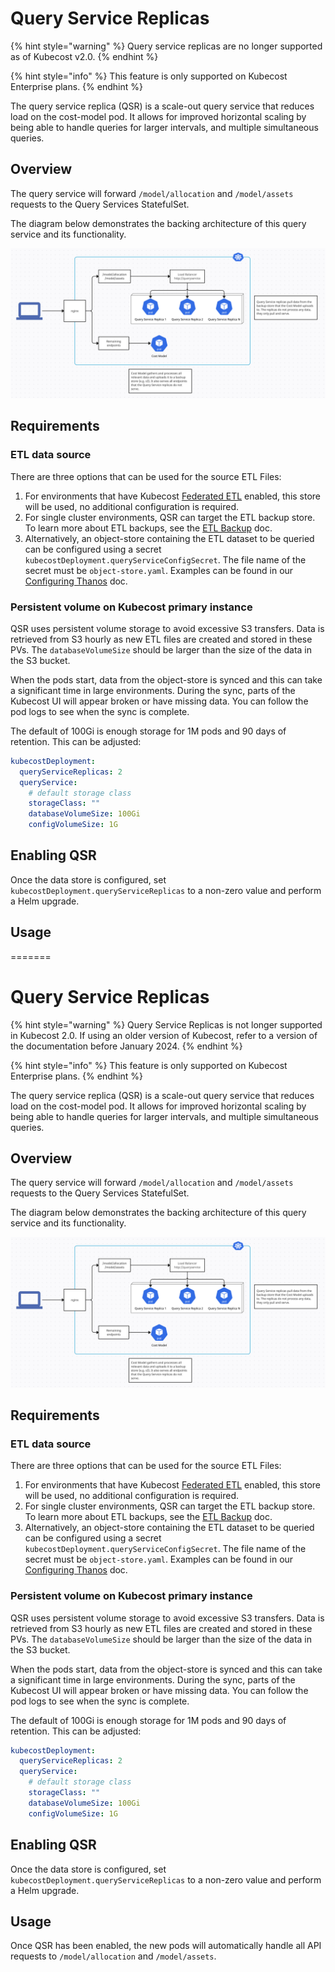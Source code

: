 # Query Service Replicas

{% hint style="warning" %}
Query service replicas are no longer supported as of Kubecost v2.0.
{% endhint %}

{% hint style="info" %}
This feature is only supported on Kubecost Enterprise plans.
{% endhint %}

The query service replica (QSR) is a scale-out query service that reduces load on the cost-model pod. It allows for improved horizontal scaling by being able to handle queries for larger intervals, and multiple simultaneous queries.

## Overview

The query service will forward `/model/allocation` and `/model/assets` requests to the Query Services StatefulSet.

The diagram below demonstrates the backing architecture of this query service and its functionality.

![Query service architecture](/.gitbook/assets/qsr-arch.png)

## Requirements

### ETL data source

There are three options that can be used for the source ETL Files:

1. For environments that have Kubecost [Federated ETL](/install-and-configure/install/multi-cluster/federated-etl/federated-etl.md) enabled, this store will be used, no additional configuration is required.
2. For single cluster environments, QSR can target the ETL backup store. To learn more about ETL backups, see the [ETL Backup](/install-and-configure/install/etl-backup/etl-backup.md) doc.
3. Alternatively, an object-store containing the ETL dataset to be queried can be configured using a secret `kubecostDeployment.queryServiceConfigSecret`. The file name of the secret must be `object-store.yaml`. Examples can be found in our [Configuring Thanos](/install-and-configure/install/multi-cluster/thanos-setup/configuring-thanos.md#step-1-create-object-storeyaml) doc.

### Persistent volume on Kubecost primary instance

QSR uses persistent volume storage to avoid excessive S3 transfers. Data is retrieved from S3 hourly as new ETL files are created and stored in these PVs. The `databaseVolumeSize` should be larger than the size of the data in the S3 bucket.

When the pods start, data from the object-store is synced and this can take a significant time in large environments. During the sync, parts of the Kubecost UI will appear broken or have missing data. You can follow the pod logs to see when the sync is complete.

The default of 100Gi is enough storage for 1M pods and 90 days of retention. This can be adjusted:

```yaml
kubecostDeployment:
  queryServiceReplicas: 2
  queryService:
    # default storage class
    storageClass: ""
    databaseVolumeSize: 100Gi
    configVolumeSize: 1G
```

## Enabling QSR

Once the data store is configured, set `kubecostDeployment.queryServiceReplicas` to a non-zero value and perform a Helm upgrade.

## Usage

=======
# Query Service Replicas

{% hint style="warning" %}
Query Service Replicas is not longer supported in Kubecost 2.0. If using an
older version of Kubecost, refer to a version of the documentation before
January 2024.
{% endhint %}

{% hint style="info" %}
This feature is only supported on Kubecost Enterprise plans.
{% endhint %}

The query service replica (QSR) is a scale-out query service that reduces load on the cost-model pod. It allows for improved horizontal scaling by being able to handle queries for larger intervals, and multiple simultaneous queries.

## Overview

The query service will forward `/model/allocation` and `/model/assets` requests to the Query Services StatefulSet.

The diagram below demonstrates the backing architecture of this query service and its functionality.

![Query service architecture](/.gitbook/assets/qsr-arch.png)

## Requirements

### ETL data source

There are three options that can be used for the source ETL Files:

1. For environments that have Kubecost [Federated ETL](/install-and-configure/install/multi-cluster/federated-etl/federated-etl.md) enabled, this store will be used, no additional configuration is required.
2. For single cluster environments, QSR can target the ETL backup store. To learn more about ETL backups, see the [ETL Backup](/install-and-configure/install/etl-backup/etl-backup.md) doc.
3. Alternatively, an object-store containing the ETL dataset to be queried can be configured using a secret `kubecostDeployment.queryServiceConfigSecret`. The file name of the secret must be `object-store.yaml`. Examples can be found in our [Configuring Thanos](/install-and-configure/install/multi-cluster/thanos-setup/configuring-thanos.md#step-1-create-object-storeyaml) doc.

### Persistent volume on Kubecost primary instance

QSR uses persistent volume storage to avoid excessive S3 transfers. Data is retrieved from S3 hourly as new ETL files are created and stored in these PVs. The `databaseVolumeSize` should be larger than the size of the data in the S3 bucket.

When the pods start, data from the object-store is synced and this can take a significant time in large environments. During the sync, parts of the Kubecost UI will appear broken or have missing data. You can follow the pod logs to see when the sync is complete.

The default of 100Gi is enough storage for 1M pods and 90 days of retention. This can be adjusted:

```yaml
kubecostDeployment:
  queryServiceReplicas: 2
  queryService:
    # default storage class
    storageClass: ""
    databaseVolumeSize: 100Gi
    configVolumeSize: 1G
```

## Enabling QSR

Once the data store is configured, set `kubecostDeployment.queryServiceReplicas` to a non-zero value and perform a Helm upgrade.

## Usage

Once QSR has been enabled, the new pods will automatically handle all API requests to `/model/allocation` and `/model/assets`.